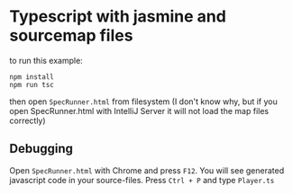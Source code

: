 # Typescript with jasmine and sourcemap files

to run this example:

```
npm install
npm run tsc
```

then open `SpecRunner.html` from filesystem
(I don't know why, but if you open SpecRunner.html with IntelliJ Server
it will not load the map files correctly)

## Debugging

Open `SpecRunner.html` with Chrome and press `F12`.
You will see generated javascript code in your source-files.
Press `Ctrl + P` and type `Player.ts`